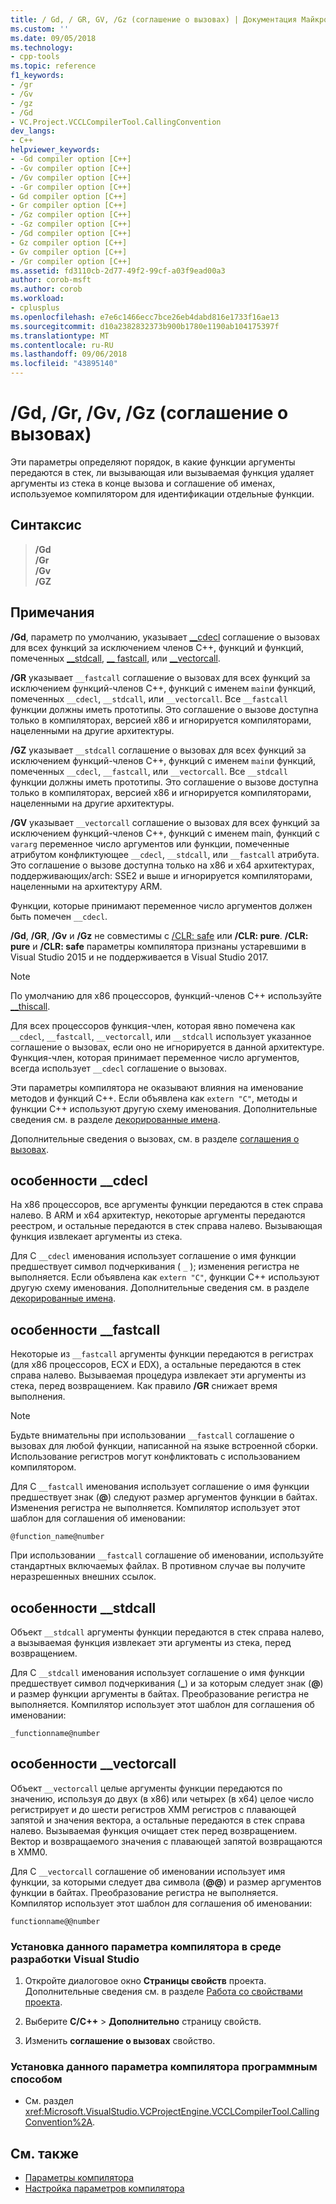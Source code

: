 ```yaml
---
title: / Gd, / GR, GV, /Gz (соглашение о вызовах) | Документация Майкрософт
ms.custom: ''
ms.date: 09/05/2018
ms.technology:
- cpp-tools
ms.topic: reference
f1_keywords:
- /gr
- /Gv
- /gz
- /Gd
- VC.Project.VCCLCompilerTool.CallingConvention
dev_langs:
- C++
helpviewer_keywords:
- -Gd compiler option [C++]
- -Gv compiler option [C++]
- /Gv compiler option [C++]
- -Gr compiler option [C++]
- Gd compiler option [C++]
- Gr compiler option [C++]
- /Gz compiler option [C++]
- -Gz compiler option [C++]
- /Gd compiler option [C++]
- Gz compiler option [C++]
- Gv compiler option [C++]
- /Gr compiler option [C++]
ms.assetid: fd3110cb-2d77-49f2-99cf-a03f9ead00a3
author: corob-msft
ms.author: corob
ms.workload:
- cplusplus
ms.openlocfilehash: e7e6c1466ecc7bce26eb4dabd816e1733f16ae13
ms.sourcegitcommit: d10a2382832373b900b1780e1190ab104175397f
ms.translationtype: MT
ms.contentlocale: ru-RU
ms.lasthandoff: 09/06/2018
ms.locfileid: "43895140"
---
```

# <a name="gd-gr-gv-gz-calling-convention"></a>/Gd, /Gr, /Gv, /Gz (соглашение о вызовах)

Эти параметры определяют порядок, в какие функции аргументы передаются в стек, ли вызывающая или вызываемая функция удаляет аргументы из стека в конце вызова и соглашение об именах, используемое компилятором для идентификации отдельные функции.

## <a name="syntax"></a>Синтаксис

> **/Gd**<br/>
> **/Gr**<br/>
> **/Gv**<br/>
> **/GZ**<br/>

## <a name="remarks"></a>Примечания

**/Gd**, параметр по умолчанию, указывает [__cdecl](../../cpp/cdecl.md) соглашение о вызовах для всех функций за исключением членов C++, функций и функций, помеченных [__stdcall](../../cpp/stdcall.md), [__ fastcall](../../cpp/fastcall.md), или [__vectorcall](../../cpp/vectorcall.md).

**/GR** указывает `__fastcall` соглашение о вызовах для всех функций за исключением функций-членов C++, функций с именем `main`и функций, помеченных `__cdecl`, `__stdcall`, или `__vectorcall`. Все `__fastcall` функции должны иметь прототипы. Это соглашение о вызове доступна только в компиляторах, версией x86 и игнорируется компиляторами, нацеленными на другие архитектуры.

**/GZ** указывает `__stdcall` соглашение о вызовах для всех функций за исключением функций-членов C++, функций с именем `main`и функций, помеченных `__cdecl`, `__fastcall`, или `__vectorcall`. Все `__stdcall` функции должны иметь прототипы. Это соглашение о вызове доступна только в компиляторах, версией x86 и игнорируется компиляторами, нацеленными на другие архитектуры.

**/GV** указывает `__vectorcall` соглашение о вызовах для всех функций за исключением функций-членов C++, функций с именем main, функций с `vararg` переменное число аргументов или функции, помеченные атрибутом конфликтующее `__cdecl`, `__stdcall`, или `__fastcall` атрибута. Это соглашение о вызове доступна только на x86 и x64 архитектурах, поддерживающих/arch: SSE2 и выше и игнорируется компиляторами, нацеленными на архитектуру ARM.

Функции, которые принимают переменное число аргументов должен быть помечен `__cdecl`.

**/Gd**, **/GR**, **/Gv** и **/Gz** не совместимы с [/CLR: safe](../../build/reference/clr-common-language-runtime-compilation.md) или   **/CLR: pure**. **/CLR: pure** и **/CLR: safe** параметры компилятора признаны устаревшими в Visual Studio 2015 и не поддерживается в Visual Studio 2017.

> [!NOTE]
> По умолчанию для x86 процессоров, функций-членов C++ используйте [__thiscall](../../cpp/thiscall.md).

Для всех процессоров функция-член, которая явно помечена как `__cdecl`, `__fastcall`, `__vectorcall`, или `__stdcall` использует указанное соглашение о вызовах, если оно не игнорируется в данной архитектуре. Функция-член, которая принимает переменное число аргументов, всегда использует `__cdecl` соглашение о вызовах.

Эти параметры компилятора не оказывают влияния на именование методов и функций C++. Если объявлена как `extern "C"`, методы и функции C++ используют другую схему именования. Дополнительные сведения см. в разделе [декорированные имена](../../build/reference/decorated-names.md).

Дополнительные сведения о вызовах, см. в разделе [соглашения о вызовах](../../cpp/calling-conventions.md).

## <a name="cdecl-specifics"></a>особенности __cdecl

На x86 процессоров, все аргументы функции передаются в стек справа налево. В ARM и x64 архитектур, некоторые аргументы передаются реестром, и остальные передаются в стек справа налево. Вызывающая функция извлекает аргументы из стека.

Для C `__cdecl` именования использует соглашение о имя функции предшествует символ подчеркивания ( `_` ); изменения регистра не выполняется. Если объявлена как `extern "C"`, функции C++ используют другую схему именования. Дополнительные сведения см. в разделе [декорированные имена](../../build/reference/decorated-names.md).

## <a name="fastcall-specifics"></a>особенности __fastcall

Некоторые из `__fastcall` аргументы функции передаются в регистрах (для x86 процессоров, ECX и EDX), а остальные передаются в стек справа налево. Вызываемая процедура извлекает эти аргументы из стека, перед возвращением. Как правило **/GR** снижает время выполнения.

> [!NOTE]
> Будьте внимательны при использовании `__fastcall` соглашение о вызовах для любой функции, написанной на языке встроенной сборки. Использование регистров могут конфликтовать с использованием компилятором.

Для C `__fastcall` именования использует соглашение о имя функции предшествует знак (**\@**) следуют размер аргументов функции в байтах. Изменения регистра не выполняется. Компилятор использует этот шаблон для соглашения об именовании:

`@function_name@number`

При использовании `__fastcall` соглашение об именовании, используйте стандартных включаемых файлах. В противном случае вы получите неразрешенных внешних ссылок.

## <a name="stdcall-specifics"></a>особенности __stdcall

Объект `__stdcall` аргументы функции передаются в стек справа налево, а вызываемая функция извлекает эти аргументы из стека, перед возвращением.

Для C `__stdcall` именования использует соглашение о имя функции предшествует символ подчеркивания (**\_**) и за которым следует знак (**\@**) и размер функции аргументы в байтах. Преобразование регистра не выполняется. Компилятор использует этот шаблон для соглашения об именовании:

`_functionname@number`

## <a name="vectorcall-specifics"></a>особенности __vectorcall

Объект `__vectorcall` целые аргументы функции передаются по значению, используя до двух (в x86) или четырех (в x64) целое число регистрирует и до шести регистров XMM регистров с плавающей запятой и значения вектора, а остальные передаются в стек справа налево. Вызываемая функция очищает стек перед возвращением. Вектор и возвращаемого значения с плавающей запятой возвращаются в XMM0.

Для C `__vectorcall` соглашение об именовании использует имя функции, за которыми следует два символа (**\@\@**) и размер аргументов функции в байтах. Преобразование регистра не выполняется. Компилятор использует этот шаблон для соглашения об именовании:

`functionname@@number`

### <a name="to-set-this-compiler-option-in-the-visual-studio-development-environment"></a>Установка данного параметра компилятора в среде разработки Visual Studio

1. Откройте диалоговое окно **Страницы свойств** проекта. Дополнительные сведения см. в разделе [Работа со свойствами проекта](../../ide/working-with-project-properties.md).

1. Выберите **C/C++** > **Дополнительно** страницу свойств.

1. Изменить **соглашение о вызовах** свойство.

### <a name="to-set-this-compiler-option-programmatically"></a>Установка данного параметра компилятора программным способом

- См. раздел <xref:Microsoft.VisualStudio.VCProjectEngine.VCCLCompilerTool.CallingConvention%2A>.

## <a name="see-also"></a>См. также

- [Параметры компилятора](../../build/reference/compiler-options.md)
- [Настройка параметров компилятора](../../build/reference/setting-compiler-options.md)
